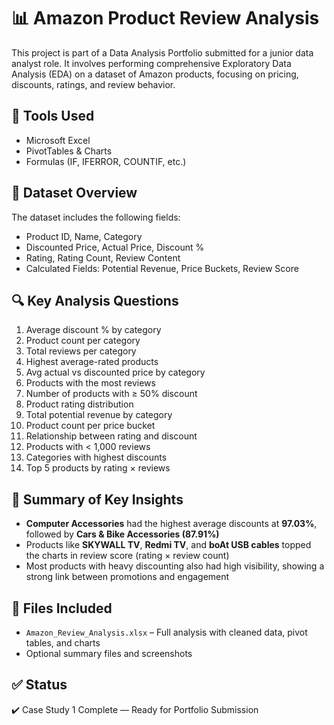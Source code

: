 # 📊 Amazon Product Review Analysis

This project is part of a Data Analysis Portfolio submitted for a junior data analyst role. It involves performing comprehensive Exploratory Data Analysis (EDA) on a dataset of Amazon products, focusing on pricing, discounts, ratings, and review behavior.

## 🔧 Tools Used
- Microsoft Excel
- PivotTables & Charts
- Formulas (IF, IFERROR, COUNTIF, etc.)

## 📁 Dataset Overview
The dataset includes the following fields:
- Product ID, Name, Category
- Discounted Price, Actual Price, Discount %
- Rating, Rating Count, Review Content
- Calculated Fields: Potential Revenue, Price Buckets, Review Score

## 🔍 Key Analysis Questions
1. Average discount % by category  
2. Product count per category  
3. Total reviews per category  
4. Highest average-rated products  
5. Avg actual vs discounted price by category  
6. Products with the most reviews  
7. Number of products with ≥ 50% discount  
8. Product rating distribution  
9. Total potential revenue by category  
10. Product count per price bucket  
11. Relationship between rating and discount  
12. Products with < 1,000 reviews  
13. Categories with highest discounts  
14. Top 5 products by rating × reviews  

## 🧠 Summary of Key Insights
- **Computer Accessories** had the highest average discounts at **97.03%**, followed by **Cars & Bike Accessories (87.91%)**
- Products like **SKYWALL TV**, **Redmi TV**, and **boAt USB cables** topped the charts in review score (rating × review count)
- Most products with heavy discounting also had high visibility, showing a strong link between promotions and engagement

## 📂 Files Included
- `Amazon_Review_Analysis.xlsx` – Full analysis with cleaned data, pivot tables, and charts
- Optional summary files and screenshots

## ✅ Status
✔️ Case Study 1 Complete — Ready for Portfolio Submission
